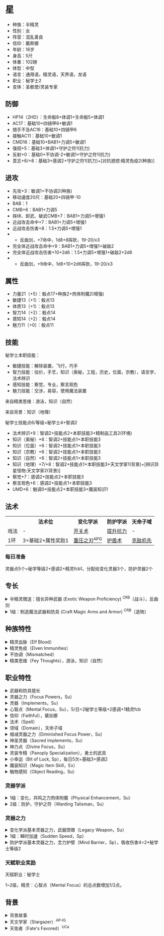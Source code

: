 # 星

- 种族：半精灵
- 性别：女
- 阵营：混乱善良
- 信仰：戴斯娜
- 年龄：16岁
- 身高：5尺
- 体重：102磅
- 体型：中型
- 语言：通用语，精灵语，天界语，龙语
- 职业：秘学士2
- 变体：圣骸使/灵装专家

## 防御

- HP14（2HD）：生命骰8+体调1+生命骰5+体调1
- AC17：基础10+四镜甲6+敏调1
- 措手不及AC16：基础10+四镜甲6
- 接触AC11：基础10+敏调1
- CMD16：基础10+BAB1+力调5+敏调1
- 强韧+5：基础3+体调1+守护之符1(抗力)
- 反射+0：基础0+不协调-2+敏调1+守护之符1(抗力)
- 意志+6/+8：基础3+感调2+守护之符1(抗力)+[对抗惑控:精灵免疫2(种族)]

## 进攻

- 先攻+3：敏调1+不协调2(种族)
- 移动速度20尺：基础20+四镜甲-10
- BAB：1
- CMB+6：BAB1+力调5
- 摔绊、卸武、破武CMB+7：BAB1+力调5+增强1
- 近战攻击命中+7：BAB1+力调5+增强1
- 近战攻击伤害+8：1.5*力调5+增强1
- - 反曲剑，+7命中，1d8+8挥砍，19-20/x3
- 完全体近战攻击命中+9：BAB1+力调5+增强1+破敌2
- 完全体近战攻击伤害+10+2d6：1.5*力调5+增强1+破敌2+2d6
- - 反曲剑，+9命中，1d8+10+2d6挥砍，19-20/x3

## 属性

- 力量21（+5）：骰点17+种族2+肉体附魔2(增强)
- 敏捷13（+1）：骰点13
- 体质13（+1）：骰点13
- 智力14（+2）：骰点14
- 感知14（+2）：骰点14
- 魅力11（+0）：骰点11

## 技能

秘学士本职技能：
- 敏捷技能：解除装置，飞行，巧手
- 智力技能：估价，手艺，知识（奥秘，工程，历史，位面，宗教），语言学，法术辨识
- 感知技能：察觉，专业，察言观色
- 魅力技能：交涉，易容，使用魔法装置

来自精类思维：游泳，知识（自然）

来自背景：知识（地理）

秘学士技能点6/等级=秘学士4+智调2

- 法术辨识+9：智调2+技能点2+本职技能3+精制品工具2(环境)
- 知识（奥秘）+6：智调2+技能点1+本职技能3
- 知识（位面）+6：智调2+技能点1+本职技能3
- 知识（宗教）+6：智调2+技能点1+本职技能3
- 知识（自然）+6：智调2+技能点1+本职技能3
- 知识（地理）+7/+8：智调2+技能点1+本职技能3+天文学家1(背景)+[辨识异星怪物:天文学家2(背景)]
- 察觉+7：感调2+技能点2+本职技能3
- 察言观色+6：感调2+技能点1+本职技能3
- UMD+6：魅调0+技能点2+本职技能3+魔装知识1

## 法术

<table><tbody>
<tr>
	<th></th>
	<th>法术位</th>
	<th>变化学派</th>
	<th>防护学派</th>
	<th>天命子域</th>
</tr>
<tr>
	<td>戏法</td>
	<td>-</td>
	<td><a href="https://xiaoxiaomeow.github.io/pathfinder/spell?spell=open-close">开关术</a></td>
	<td><a href="https://xiaoxiaomeow.github.io/pathfinder/spell?spell=resistance">提升抗力</a></td>
	<td>-</td>
</tr>
<tr>
	<td>1环</td>
	<td>3=基础2+属性奖励1</td>
	<td><a href="https://xiaoxiaomeow.github.io/pathfinder/spell?spell=lead%20blades">重压之刃<sup>APG</sup></a></td>
	<td><a href="https://xiaoxiaomeow.github.io/pathfinder/spell?spell=shield">护盾术</a></td>
	<td><a href="https://xiaoxiaomeow.github.io/pathfinder/spell?spell=true%20strike">克敌机先</a></td>
</tr>
</tbody></table>

### 每日准备

灵器点5个=秘学等级2+感调2+精灵fcb1，分配给变化灵器3个，防护灵器2个

## 专长

<details>
<summary>
半精灵赠送：擅长异种武器 (Exotic Weapon Proficiency) <sup>CRB</sup>〔战斗〕，反曲剑
</summary>

选择一种异种武器，例如刺链或长鞭。你了解如何使用该种异种武器进行战斗，并能够利用该异种武器可能提供的特性和技巧。

先决条件: BAB+1。

专长效果: 使用该异种武器的攻击检定正常。

通常状况: 使用不擅长的武器其攻击检定有-4减值。

特殊说明: 你可以多次选择本专长，每次都需要选择一种新的异种武器。
</details>

<details>
<summary>
1级：制造魔法武器和防具 (Craft Magic Arms and Armor) <sup>CRB</sup>〔造物〕
</summary>

你能制造魔法盔甲，盾牌和武器。

先决条件: 施法者等级5级。（HR移除）

专长效果: 你能制造魔法盔甲，盾牌和武器。为一件武器、一套盔甲或盾牌附魔需要的时间为：附加的魔法特性的价格每增加1000gp，工期增加1天。加工所需耗材的价格为成品价格的一半。更多信息请参见魔法物品规则。将被附魔的武器、盔甲或盾牌必须为精制品，其成本不在上述之列。你还可以修理损坏的武器、盔甲或盾牌，只要你能制造它。修理耗费一半制造该物品所需的原料和时间。
</details>

## 种族特性

<details>
<summary>
精灵血脉（Elf Blood）
</summary>
在判断与种族相关的效果时，半精灵同时被视为精灵与人类。
</details>

<details>
<summary>
精灵免疫（Elven Immunities）
</summary>
半精灵免疫魔法睡眠效果，并且在对抗惑控系法术以及效果时，豁免检定获得+2种族加值。
</details>

<details>
<summary>
不协调（Mismatched）
</summary>
并非拥有着人类与精灵混合的身体和面部特征，或非倾向于父母其中一方，一小部分半精灵拥有异常的混合特征。他们拥有明显不协调的眼睛和耳朵，以及参差不齐的肢体。拥有此特性的半精灵在反射豁免承受-2罚值，但在先攻检定获得+4种族加值。此特性取代敏锐感官和昏暗视觉。
</details>

<details>
<summary>
精类思维（Fey Thoughts），游泳，知识（自然）
</summary>

此角色看待世界时更像是第一世界的原居民。在以下技能中选择两项技能：特技、唬骗、攀爬、交涉、易容、逃脱、飞行、知识［自然］、察觉、表演、察言观色、巧手、隐匿、游泳、使用魔法装置。所选技能成为本职技能。

矮人能以此特性替换仇恨。精灵、侏儒、半兽人能以此特性替换种族武器熟悉。半精灵能以此特性替换多才多艺。半身人能以此特性替换无畏。人类能以此特性替换奖励技能（而且人类还获得精类魔法和昏暗视觉，详情请查看精类魔法）。
</details>

## 职业特性

<details>
<summary>
武器和防具擅长
</summary>

秘学士擅长所有简易武器和军用武器，轻甲，中甲，和盾牌（不包括塔盾）。

</details>

<details>
<summary>
灵器之力（Focus Powers，Su）
</summary>

1级时，秘学士习得所选两个灵器学派的基本灵器之力，并可在所选学派的灵器之力中自选一个习得。每当秘学士习得一个新的灵器学派时，他会自动习得该灵器学派的基本灵器之力。另外，3级及之后每2个等级，秘学士可在已知灵器学派的灵器之力列表中习得一个灵器之力。秘学士只用通过消耗心智点来使用灵器之力。除非另有说明，任何灵器之力的豁免DC都等于10+1/2秘学士职业的等级+秘学士智力调整值。秘学士无法重复习得同一个灵器之力。某些灵器之力需要达到一定秘学士等级方可选择。
</details>

<details>
<summary>
灵器（Implements，Su）
</summary>

1级时，秘学士习得2个灵器学派。在2级及之后每4级，他都可以习得一个新的灵器学派，最高18级时习得7个灵器学派。每个习得的灵器学派都可为每环法术添加一个同学派秘学士法术已知。未习得的灵器学派所包含的法术将不视为处于秘学士的法术列表中。因此秘学士无法使用未习得灵器学派相关法术的法术触发型物品和法术完成型物品，除非通过使用魔法装置技能来发动。秘学士可以重复习得一个灵器学派以获得该学派的更多法术已知。

每个灵器学派都像征着一系列物品。每天，秘学士都需要在已习得灵器学派的灵器列表上各选择一个物品，作为当日的灵器。秘学士只有在保有当日灵器的情况下，才能施放该学派的法术。当他习得一个灵器学派多次时，需要指定更多的灵器来施放法术，每个灵器都符合一套该学派的已知法术。灵器无需是魔法物品，非魔法灵器在穿戴时不视为占用魔法物品装备槽。非魔法物品的灵器对秘学士来说大多为具有历史价值的古物或者对个人来说意义重大，比如古佛指骨、贤王权杖碎片、严师家人的颅骨或先祖的玻璃假眼。

当秘学士施法时，必须掌握对应的灵器，并且将灵器展示给目标或效果区域。这个行为是施法的一部分，不需要额外的动作来完成。如果秘学士缺少对应的灵器，他也可以尝试施放对应法术，但必须通过DC=20+法术环数的专注检定。在没有对应灵器的情况下施放的法术必定使用最低可用施法者等级（1环法术施法者等级1，2环法术施法者等级4，以此类推）。

每个灵器学派都有一种基本灵器之力。基本灵器之力会直接加入秘学士习得的灵器之力表中。此外，每个灵器学派都会提供系列灵器之力供秘学士选择。

</details>

<details>
<summary>
心智点（Mental Focus，Su），5/日=2秘学士等级+2感调+1精灵fcb
</summary>

秘学士每日可选择将自己的心智点填充进所选灵器中，根据填充进的数值和对应灵器学派发动不同的特殊能力。秘学士的心智点等于秘学士等级+智力调整值，每日恢复至满。他可以任意分配自己的心智点到各灵器中。若某灵器遗失或被摧毁，填充进该灵器的心智点亦会消失，不过下一次恢复心智点时会正常恢复。

填充进了心智点的灵器会根据学派不同给予不同的共鸣之力，并且秘学士可以通过消耗灵器内的心智点激活该学派中已习得的灵器之力。共鸣之力给予的加值会根据填充的心智点数目不同而增减，但该加值只会在每日最初填充心智点时决定，而不会因使用灵器之力消耗掉心智点后随之减少共鸣之力的加值。但若灵器内所有心智点皆用尽，该灵器学派所赋予的共鸣之力将会失去，直到重新填充心智点为止。

灵器将会为该灵器的占有者提供共鸣之力，因此秘学士可以将填充好心智点的灵器借给盟友以给予盟友共鸣之力。如此做会让秘学士自己很难施放一系列法术，并且无法通过该灵器使用灵器之力，直到他寻回灵器或重新恢复心智点。

秘学士每天一次只会在进行至少8小时睡眠后恢复心智点。之后必须花费1小时时间准备灵器和填充心智点。每次恢复心智点时，之前未曾用掉的心智点将会消失。

秘学士可以选择将心智点留存在自己体内，而非填充进灵器中，称为共用心智点。用共用心智点启动灵器之力时，会消耗更多点数。任何秘学士用共用心智点启动使用（或维持）的灵器之力，会消耗双倍的心智点数额。共用心智点可以用来启动使用任何灵器学派中已习得的灵器之力，但不会对共鸣之力造成影响。任何没有在日初填充入心智点的灵器将不会给予共鸣之力。
</details>

<details>
<summary>
信仰（Faithful），黛丝娜
</summary>

圣骸使必须信仰一个神祇，她的阵营必须与她所信奉的神祇在善良/邪恶轴、以及秩序/混乱轴上相差共计一阶以内。圣骸使除了正常的武器和护甲擅长以外，还擅长她的神祇的偏好武器。
</details>

<details>
<summary>
法术（Spell）
</summary>

圣骸使的法术视为神术而非异能法术。她的法术使用语言成分取代思维成分，用姿势成分取代情绪成分，并且她将一个圣灵器（见下文）作为法器。该能力调整了秘学士的法术。
</details>

<details>
<summary>
领域（Domain），天命子域
</summary>

圣骸使的法术视为神术而非异能法术。她的法术使用语言成分取代思维成分，用姿势成分取代情绪成分，并且她将一个圣灵器（见下文）作为法器。该能力调整了秘学士的法术。
</details>

<details>
<summary>
缩减灵器之力（Diminished Focus Power，Su）
</summary>

圣骸使在一级只会习得一个灵器中的基础灵器之力。她如常获得3级及之后的灵器之力。该能力调整了灵器之力。
</details>

<details>
<summary>
神圣灵器（Sacred Implements，Su）
</summary>

圣骸使在一级获得一个灵器学派。另外，她会获得一件与她的神相关的圣物，通常是一个特殊年代的圣徽，一个失落神殿中的物件，或是来自该信仰中著名历史人物的骨头或毛发。这件圣物让圣骸使与她神祇的一个领域建立起了联系，详见上文。如果没有这件灵器，圣骸使就无法使用她的领域之力，并且需要通过成功的专注检定才能施展她的领域法术。圣骸使之后获得的所有灵器都必须在某程度上体现她的信仰。该能力修改了灵器。
</details>

<details>
<summary>
神力点（Divine Focus，Su）
</summary>

圣骸使使用她的感知调整，而非智力调整，来决定她每日可用心智点的数量。该能力修改了心智点。
</details>

<details>
<summary>
灵装专精（Panoply Specialization），勇士的武具
</summary>

在1级时，灵装专家必须选择一个灵器套装（不需要学会如何使用）。当学习新的灵器学派时，他必须选择与他选择的灵器套装所关联的学派或者灵器套装本身。一旦他学习了选择的灵器套装，他可以自由学习任何其他灵器学派。
</details>

<details>
<summary>
小幸运（Bit of Luck, Sp），每日5次=基础3+感调2
</summary>

你可以用一个标准动作碰触一个自愿的生物，使其沾到点运气。在接下来一轮中，目标任何时候投掷一个D20，都可以投两次并选择其中较好的结果。每日你可以使用本能力的次数为“3+感知修正”。
</details>

<details>
<summary>
魔装知识（Magic Item Skill，Ex）
</summary>

2级起，秘学士的魔装知识让他可以更轻松启动魔法装置。他的使用魔法装置技能检定获得等同于1/2秘学士等级的加值。
</details>

<details>
<summary>
触物感知（Object Reading，Su）
</summary>

2级起，秘学士习得如何通过调查物品阅读信息。用此法调查物品需要他花费1分钟时间操弄该物品。若物品为魔法物品，他会知道它的特性和命令字，如同成功使用侦测魔法并且法术辨识检定成功一般。若秘学士职业等级低于物品的施法者等级，他将不会揭露出诅咒物品的存在。如果物品有任何历史意义，秘学士可得知一部分关于过去的信息（由GM决定）。最后，若某物品距离最后一次使用时的天数不超过每秘学士等级1天，他可得知该物品最后一个使用者的部分信息。这种信息可以是使用者外表的一瞥，关于最后一次使用时的短暂景象或者最后一次使用时使用者的心情。由GM决定到底会获得何种什么信息。这种效果类似于感灵异能技能解放（见本书196页），但无需技能检定且可以任意使用。
</details>

### 灵器学派

<details>
<summary>
1级：变化，共鸣之力肉体附魔（Physical Enhancement，Su）
</summary>

灵器增强持有者的肉体。在你填充入心智点时，选择一个肉体属性。每填充入3点心智点，持有者的该肉体属性就获得2点临时增强加值。最高1级时+2，每有6个秘学士等级再+2。
</details>

<details>
<summary>
2级：防护，守护之符（Warding Talisman，Su）
</summary>

守护之符驱散有害的效果。每填充入2点心智点，佩戴（或持握，比如铃铛）该灵器的生物豁免检定就获得1点抗力加值，最高加值为1+每4秘学士等级1点。
</details>

### 灵器之力

<details>
<summary>
变化学派基本灵器之力，武器馈赠（Legacy Weapon，Su）
</summary>

以一个标准动作，你消耗1点心智点触摸一个武器给予它增强加值。该加值等于1+每6个秘学士等级1点（最高18级+4）。本能力给予的增强加值可以与武器本身的叠加，但最高不得超过+5。你也可以不直接给予武器增强加值而是给予武器特殊属性，用特殊属性等效增强加值替换你本应给予的增强加值同额数值。在被赋予特殊属性前，目标物必须至少有+1增强加值（来自物品本身或武器馈赠能力）。一般而言，该能力的增强加值持续1分钟。
</details>

<details>
<summary>
1级：瞬时加速（Sudden Speed，Sp）
</summary>

以一个迅捷动作，你消耗1点心智点让自己爆发速度。1分钟内，你的陆地移动速度增加30尺。该能力不与其本身叠加。
</details>

<details>
<summary>
防护学派基本灵器之力，念力护壁（Mind Barrier，Sp），吸收伤害4=2*秘学士等级2
</summary>

以一个迅捷动作，你消耗1点心智点创造出纯粹的精神能量护盾，保护自己免受伤害。该护盾抵消每秘学士等级2点的伤害。护盾持续到你下一轮开始或直到耗尽。举个例子，5级秘学士的念力护壁抵消10点伤害；如果被命中受到12点伤害，则护壁耗尽抵消10点，角色仅受2点伤害。你也可用直觉动作启动念力护壁，此举会消耗2点心智点而非1点。
</details>

### 天赋职业奖励

天赋职业：秘学士

1~2级，精灵：心智点（Mental Focus）的总点数增加1/2点。

## 背景

<details>
<summary>
背景故事
</summary>

收集全了七个原罪碎片的星发现格拉里昂是一个很酷的星球，以及低等级的冒险是一件很有趣的事情，所以星打算再开始一次为太阳系绘制星图的旅程。

经过简单的调查后星发现纽美瑞亚有很多异星生物，星决定去调查一下它们是哪里来的并跟着去他们家园看看，顺便帮噗噜啦把那个听说很久之前坠落到格拉里昂上的也许还带有什么奇怪科技的坏行星抓回它本来的轨道上。

但星发现如果自己可以用神迹术解决这些问题的话就太无趣了，决定用神迹术找来了一只旧日支配章鱼把自己吓疯了以获得-20个职业等级，并顺便换了一个方便的新身体。这样没准可以写出一本故事书给极乐境的小孩子看，也许比只是陈述了一大堆事实的百科全书要好。

噗噜啦也许觉得星太蠢了，回收了一些发放给星的法术，不过好在戴斯娜觉得这很酷并给星准备了一个小章鱼发卡（惹尘之菩提圣遗物）用来传递法术。
</details>

<details>
<summary>
天文学家（Stargazer）<sup>AP-IG</sup>
</summary>

听说，纽美莉亚的奇怪科技遗骸是数千年前从天而降来的。对于生活于格拉利昂以外的行星之上的概念一直让你着迷，你从以前就希望可以更多的了解关于可能来自于其他星球的生命体。你听说了关于纽美莉亚的地城中所发现的奇怪异星生物的怪诞故事并且希望能够去了解他们，也许你能够在火炬镇底下的洞穴中找到他们！ 你获得+2背景加值当你使用知识检定来辨别外星怪物的能力与弱点时。此外，你获得+1背景加值于知识（地理）技能检定，并且这个既能将视为你的本职技能。你因为背景能力而如同拥有Technologist专长一般能够利用知识技能来分辨异星生物与全部的地理技能检定，如果你已经拥有Technologist专长的话，你在地理知识技能检定上的背景加值改为+3。
</details>

<details>
<summary>
天佑者（Fate's Favored）<sup>UCa</sup>
</summary>

天命注视着你。当你受益于幸运加值或类似状况时，该加值提高1。
</details>
